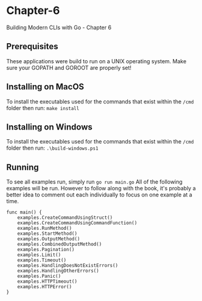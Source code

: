 # Chapter-6
Building Modern CLIs with Go - Chapter 6

## Prerequisites
These applications were build to run on a UNIX operating system.  Make sure your GOPATH and GOROOT are properly set!

## Installing on MacOS
To install the executables used for the commands that exist within the `/cmd` folder then run:
`make install`

## Installing on Windows
To install the executables used for the commands that exist within the `/cmd` folder then run:
`.\build-windows.ps1`

## Running
To see all examples run, simply run `go run main.go` All of the following examples will be run.  However to follow along with the book, it's probably a better idea to comment out each individually to focus on one example at a time.

```
func main() {
	examples.CreateCommandUsingStruct()
	examples.CreateCommandUsingCommandFunction()
	examples.RunMethod()
	examples.StartMethod()
	examples.OutputMethod()
	examples.CombinedOutputMethod()
	examples.Pagination()
	examples.Limit()
	examples.Timeout()
	examples.HandlingDoesNotExistErrors()
	examples.HandlingOtherErrors()
	examples.Panic()
	examples.HTTPTimeout()
	examples.HTTPError()
}
```